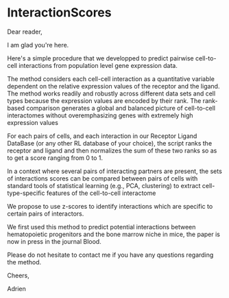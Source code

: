 # InteractionScores

Dear reader,

I am glad you're here.

Here's a simple procedure that we developped to predict pairwise cell-to-cell interactions from population level gene expression data.

The method considers each cell-cell interaction as a quantitative variable dependent on the relative expression values of the receptor and the ligand. The method works readily and robustly across different data sets and cell types because the expression values are encoded by their rank. The rank-based comparison generates a global and balanced picture of cell-to-cell interactomes without overemphasizing genes with extremely high expression values

For each pairs of cells, and each interaction in our Receptor Ligand DataBase (or any other RL database of your choice), the script ranks the receptor and ligand  and then normalizes the sum of these two ranks so as to get a score ranging from 0 to 1. 

In a context where several pairs of interacting partners are present, the sets of interactions scores can be compared between pairs of cells  with standard tools of statistical learning (e.g., PCA, clustering) to extract cell-type-specific features of the cell-to-cell interactome 

We propose to use z-scores to identify interactions which are specific to certain pairs of interactors. 

We first used this method to predict potential interactions between hematopoietic progenitors and the bone marrow niche in mice, the paper is now in press in the journal Blood.


Please do not hesitate to contact me if you have any questions regarding the method.

Cheers,


Adrien 
